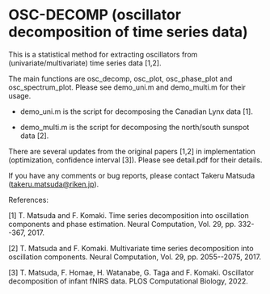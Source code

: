 # OSC-DECOMP (oscillator decomposition of time series data)

This is a statistical method for extracting oscillators from (univariate/multivariate) time series data [1,2].

The main functions are osc_decomp, osc_plot, osc_phase_plot and osc_spectrum_plot.
Please see demo_uni.m and demo_multi.m for their usage.

- demo_uni.m is the script for decomposing the Canadian Lynx data [1].

- demo_multi.m is the script for decomposing the north/south sunspot data [2].

There are several updates from the original papers [1,2] in implementation (optimization, confidence interval [3]).
Please see detail.pdf for their details.

If you have any comments or bug reports, please contact Takeru Matsuda (takeru.matsuda@riken.jp).

References:

[1] T. Matsuda and F. Komaki. Time series decomposition into oscillation components and phase estimation. Neural Computation, Vol. 29, pp. 332--367, 2017. 

[2] T. Matsuda and F. Komaki. Multivariate time series decomposition into oscillation components. Neural Computation, Vol. 29, pp. 2055--2075, 2017. 

[3] T. Matsuda, F. Homae, H. Watanabe, G. Taga and F. Komaki. Oscillator decomposition of infant fNIRS data. PLOS Computational Biology, 2022.
